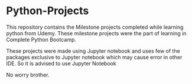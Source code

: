 # Python-Projects
This repository contains the Milestone projects completed while learning python from Udemy.
These milestone projects were the part of learning in Complete Python Bootcamp.

These projects were made using Jupyter notebook and uses few of the packages exclusive to Jupyter notebook which may cause error in other IDE. So it is advised to use Jupyter Notebook 

No worry brother.
